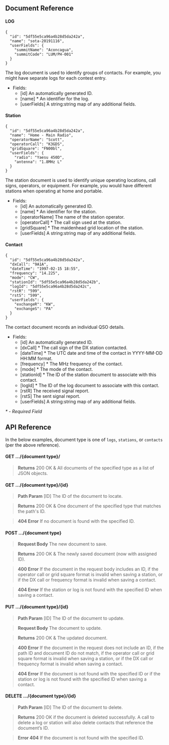 ## Document Reference

#### LOG
```
{
  "id": "5df55e5ca96a4b28d5da242a",
  "name": "sota-20191116",
  "userFields": {
    "summitName": "Aconcagua",
    "summitCode": "LUM/PH-001"
  }
}
```
The log document is used to identify groups of contacts.  For example, you might have separate logs for each contest entry.
- Fields:
    - [id] An automatically generated ID.
    - [name] * An identifier for the log.
    - [userFields] A string:string map of any additional fields.

#### Station
```
{
  "id": "5df55e5ca96a4b28d5da242a",
  "name": "Home - Main Radio",
  "operatorName": "Scott",
  "operatorCall": "K3GDS",
  "gridSquare": "FN00bl",
  "userFields": {
    "radio": "Yaesu 450D",
    "antenna": "1.8MHz L"
  }
}
```
The station document is used to identify unique operating locations, call signs, operators, or equipment.  For example, you would have different stations when operating at home and portable.
- Fields:
    - [id] An automatically generated ID.
    - [name] * An identifier for the station.
    - [operatorName] The name of the station operator.
    - [operatorCall] * The call sign used at the station.
    - [gridSquare] * The maidenhead grid location of the station.
    - [userFields] A string:string map of any additional fields.

#### Contact
```
{
  "id": "5df55e5ca96a4b28d5da242a",
  "dxCall": "9A1A",
  "dateTime": "1997-02-15 18:55",
  "frequency": "14.225",
  "mode": "CW",
  "stationId": "5df55e5ca96a4b28d5da242b",
  "logId": "5df55e5ca96a4b28d5da242c",
  "rstR": "599",
  "rstS": "599",
  "userFields": {
    "exchangeR": "KW",
    "exchangeS": "PA"
  }
}
```
The contact document records an individual QSO details.
- Fields:
    - [id] An automatically generated ID.
    - [dxCall] * The call sign of the DX station contacted.
    - [dateTime] * The UTC date and time of the contact in YYYY-MM-DD HH:MM format.
    - [frequency] * The MHz frequency of the contact.
    - [mode] * The mode of the contact.
    - [stationId] * The ID of the station document to associate with this contact.
    - [logId] * The ID of the log document to associate with this contact.
    - [rstR] The received signal report.
    - [rstS] The sent signal report.
    - [userFields] A string:string map of any additional fields.

_* - Required Field_

## API Reference

In the below examples, document type is one of `logs`, `stations`, or `contacts` (per the above reference). 

#### GET .../{document type}/

> **Returns** 200 OK & All documents of the specified type as a list of JSON objects.

#### GET .../{document type}/{id}

> **Path Param** [ID] The ID of the document to locate.

> **Returns** 200 OK & One document of the specified type that matches the path's ID.

> **404 Error** If no document is found with the specified ID.

#### POST .../{document type}

> **Request Body** The new document to save. 

> **Returns** 200 OK & The newly saved document (now with assigned ID).

> **400 Error** If the document in the request body includes an ID, if the operator call or grid square format is invalid when saving a station, or if the DX call or frequency format is invalid when saving a contact.

> **404 Error** If the station or log is not found with the specified ID when saving a contact.

#### PUT .../{document type}/{id}

> **Path Param** [ID] The ID of the document to update.

> **Request Body** The document to update.

> **Returns** 200 OK & The updated document.

> **400 Error** If the document in the request does not include an ID, if the path ID and document ID do not match, if the operator call or grid square format is invalid when saving a station, or if the DX call or frequency format is invalid when saving a contact.

> **404 Error** If the document is not found with the specified ID or if the station or log is not found with the specified ID when saving a contact.

#### DELETE .../{document type}/{id}

> **Path Param** [ID] The ID of the document to delete.

> **Returns** 200 OK if the document is deleted successfully. A call to delete a log or station will also delete contacts that reference the document’s ID.

> **Error 404** If the document is not found with the specified ID.
